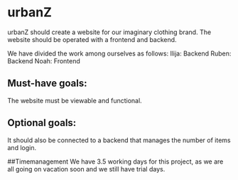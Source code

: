 # urbanZ
urbanZ should create a website for our imaginary clothing brand. The website should be operated with a frontend and backend.

We have divided the work among ourselves as follows:
Ilija: 	Backend
Ruben:	Backend
Noah: 	Frontend

## Must-have goals:
The website must be viewable and functional.

## Optional goals:
It should also be connected to a backend that manages the number of items and login.

##Timemanagement
We have 3.5 working days for this project, as we are all going on vacation soon and we still have trial days.
